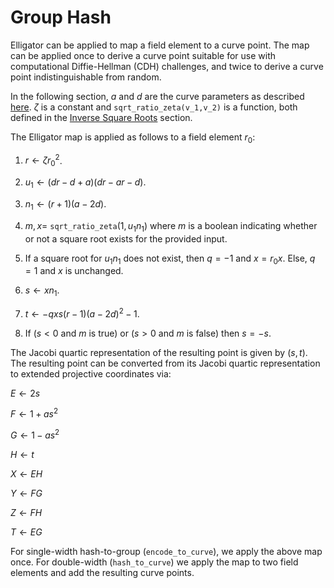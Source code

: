 # Group Hash

Elligator can be applied to map a field element to a curve point. The map can be applied once to derive a curve point suitable for use with computational Diffie-Hellman (CDH) challenges, and twice to derive a curve point indistinguishable from random. 

In the following section, $a$ and $d$ are the curve parameters as described [here](../decaf377.md#curve-parameters). $\zeta$ is a constant and `sqrt_ratio_zeta(v_1,v_2)` is a function, both defined in the [Inverse Square Roots](./invsqrt.md) section.

The Elligator map is applied as follows to a field element $r_0$:

1. $r \gets \zeta r_0^2$.

2. $u_1 \gets (dr - d + a)(dr - ar - d)$.

3. $n_1 \gets (r + 1)(a - 2d)$.

4. $m, x =$ `sqrt_ratio_zeta`$(1, u_1 n_1)$ where $m$ is a boolean indicating whether or not a square root exists for the provided input.

5. If a square root for $u_1 n_1$ does not exist, then $q=-1$ and $x = r_0 x$. Else, $q=1$ and $x$ is unchanged.

6. $s \gets x n_1$.

7. $t \gets -q x s (r-1) (a - 2d)^2 - 1$. 

8. If ($s < 0$ and $m$ is true) or ($s > 0$ and $m$ is false) then $s = -s$.

The Jacobi quartic representation of the resulting point is given by $(s, t)$. The resulting point can be converted from its Jacobi quartic representation to extended projective coordinates via:

$E \gets 2s$

$F \gets 1 + as^2$

$G \gets 1 - as^2$

$H \gets t$

$X \gets EH$

$Y \gets FG$

$Z \gets FH$

$T \gets EG$

For single-width hash-to-group (`encode_to_curve`), we apply the above map once. For double-width (`hash_to_curve`) we apply the map to two field elements and add the resulting curve points.
